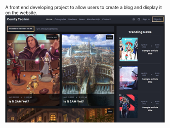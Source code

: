 A front end developing project to allow users to create a blog and display it on the website.
![Project humbnail](./preview.jpg)

